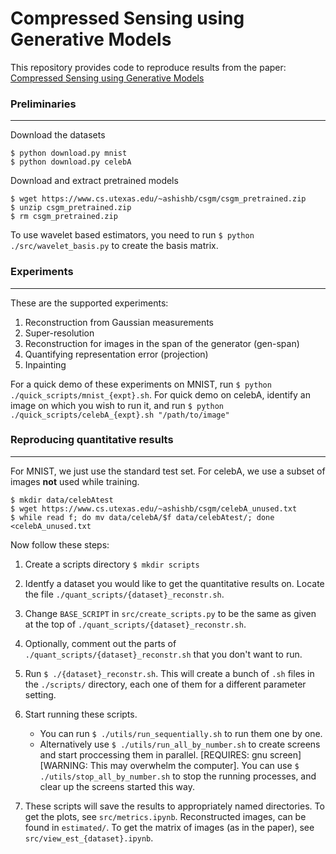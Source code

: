 # Compressed Sensing using Generative Models

This repository provides code to reproduce results from the paper: [Compressed Sensing using Generative Models](https://arxiv.org/abs/1703.03208)

### Preliminaries
---

Download the datasets
```shell
$ python download.py mnist
$ python download.py celebA
```

Download and extract pretrained models

```shell
$ wget https://www.cs.utexas.edu/~ashishb/csgm/csgm_pretrained.zip
$ unzip csgm_pretrained.zip
$ rm csgm_pretrained.zip
```

To use wavelet based estimators, you need to run ```$ python ./src/wavelet_basis.py``` to create the basis matrix.

### Experiments
---
These are the supported experiments:

1. Reconstruction from Gaussian measurements
2. Super-resolution
3. Reconstruction for images in the span of the generator (gen-span)
4. Quantifying representation error (projection)
5. Inpainting

For a quick demo of these experiments on MNIST, run ```$ python ./quick_scripts/mnist_{expt}.sh```. For quick demo on celebA, identify an image on which you wish to run it, and run ```$ python ./quick_scripts/celebA_{expt}.sh "/path/to/image"```

### Reproducing quantitative results
---

For MNIST, we just use the standard test set. For celebA, we use a subset of images **not** used while training.
```shell
$ mkdir data/celebAtest
$ wget https://www.cs.utexas.edu/~ashishb/csgm/celebA_unused.txt
$ while read f; do mv data/celebA/$f data/celebAtest/; done <celebA_unused.txt
```

Now follow these steps:

1. Create a scripts directory ```$ mkdir scripts```

2. Identfy a dataset you would like to get the quantitative results on. Locate the file ```./quant_scripts/{dataset}_reconstr.sh```.

3. Change ```BASE_SCRIPT``` in ```src/create_scripts.py``` to be the same as given at the top of ```./quant_scripts/{dataset}_reconstr.sh```.

4. Optionally, comment out the parts of ```./quant_scripts/{dataset}_reconstr.sh``` that you don't want to run.

5. Run  ```$ ./{dataset}_reconstr.sh```. This will create a bunch of ```.sh``` files in the ```./scripts/``` directory, each one of them for a different parameter setting.

6. Start running these scripts.
    - You can run ```$ ./utils/run_sequentially.sh``` to run them one by one.
    - Alternatively use ```$ ./utils/run_all_by_number.sh``` to create screens and start proccessing them in parallel. [REQUIRES: gnu screen][WARNING: This may overwhelm the computer]. You can use ```$ ./utils/stop_all_by_number.sh``` to stop the running processes, and clear up the screens started this way.

7. These scripts will save the results to appropriately named directories. To get the plots, see ```src/metrics.ipynb```. Reconstructed images, can be found in ```estimated/```. To get the matrix of images (as in the paper), see ```src/view_est_{dataset}.ipynb```.
